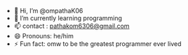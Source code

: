 - 👋 Hi, I’m @ompathaK06
- 🌱 I’m currently learning programming
- 📫 contact : pathakom6306@gmail.com
- 😄 Pronouns: he/him
- ⚡ Fun fact: omw to be the greatest programmer ever lived

<!---
ompathaK06/ompathaK06 is a ✨ special ✨ repository because its `README.md` (this file) appears on your GitHub profile.
You can click the Preview link to take a look at your changes.
--->
